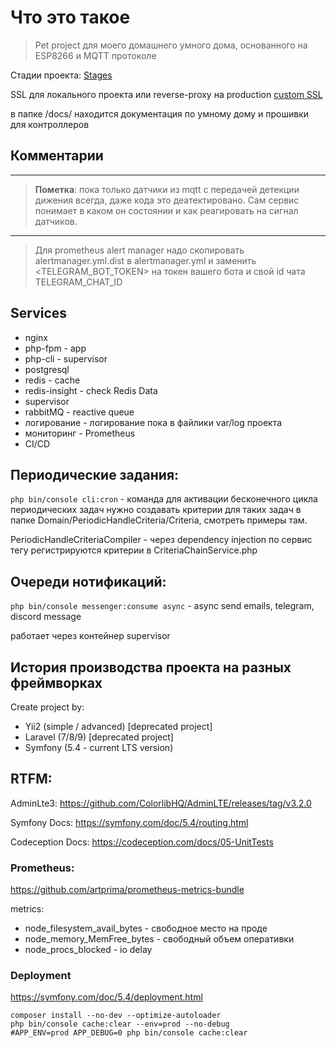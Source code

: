 # Что это такое

> Pet project для моего домашнего умного дома, основанного на ESP8266 и MQTT протоколе

Стадии проекта: [Stages](docs/project/STAGES.md)

SSL для локального проекта или reverse-proxy на production [custom SSL](docs/project/SSL.md)

в папке /docs/ находится документация по умному дому и прошивки для контроллеров

## Комментарии

----

> **Пометка**: пока только датчики из mqtt с передачей детекции дижения всегда, даже кода это деатектировано. 
> Сам сервис понимает в каком он состоянии и как реагировать на сигнал датчиков.

----

> Для prometheus alert manager надо скопировать alertmanager.yml.dist в alertmanager.yml и заменить <TELEGRAM_BOT_TOKEN> на токен вашего бота и свой id чата TELEGRAM_CHAT_ID

## Services

- nginx
- php-fpm - app
- php-cli - supervisor
- postgresql
- redis - cache
- redis-insight - check Redis Data
- supervisor
- rabbitMQ - reactive queue
- логирование - логирование пока в файлики var/log проекта
- мониторинг - Prometheus
- CI/CD

## Периодические задания:

`php bin/console cli:cron` - команда для активации бесконечного цикла периодических задач
нужно создавать критерии для таких задач в папке Domain/PeriodicHandleCriteria/Criteria, смотреть примеры там. 

PeriodicHandleCriteriaCompiler - через dependency injection по сервис тегу регистрируются критерии 
в CriteriaChainService.php  


## Очереди нотификаций:

`php bin/console messenger:consume async` - async send emails, telegram, discord message

работает через контейнер supervisor


## История производства проекта на разных фреймворках

Create project by: 
- Yii2 (simple / advanced) [deprecated project]
- Laravel (7/8/9) [deprecated project]
- Symfony (5.4 - current LTS version)


## RTFM:

AdminLte3: https://github.com/ColorlibHQ/AdminLTE/releases/tag/v3.2.0

Symfony Docs: https://symfony.com/doc/5.4/routing.html

Codeception Docs: https://codeception.com/docs/05-UnitTests


### Prometheus:

https://github.com/artprima/prometheus-metrics-bundle

metrics:
 - node_filesystem_avail_bytes - свободное место на проде
 - node_memory_MemFree_bytes - свободный объем оперативки
 - node_procs_blocked - io delay


### Deployment 

https://symfony.com/doc/5.4/deployment.html

```shell
composer install --no-dev --optimize-autoloader
php bin/console cache:clear --env=prod --no-debug
#APP_ENV=prod APP_DEBUG=0 php bin/console cache:clear
```